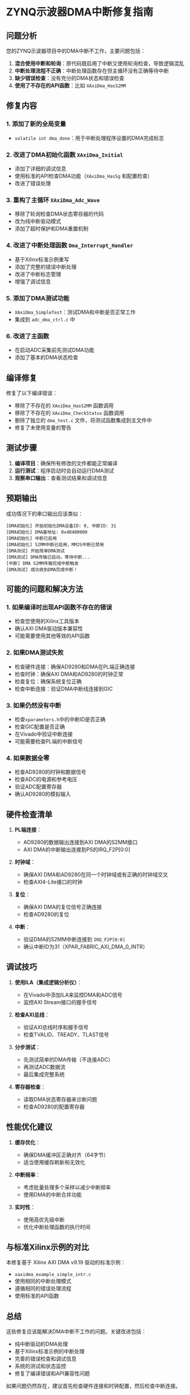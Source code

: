 # ZYNQ示波器DMA中断修复指南

## 问题分析

您的ZYNQ示波器项目中的DMA中断不工作，主要问题包括：

1. **混合使用中断和轮询**：原代码既启用了中断又使用轮询检查，导致逻辑混乱
2. **中断处理流程不正确**：中断处理函数存在但主循环没有正确等待中断
3. **缺少错误检查**：没有充分的DMA状态和错误检查
4. **使用了不存在的API函数**：比如 `XAxiDma_HasS2MM`

## 修复内容

### 1. 添加了新的全局变量
- `volatile int dma_done`：用于中断处理程序设置的DMA完成标志

### 2. 改进了DMA初始化函数 `XAxiDma_Initial`
- 添加了详细的调试信息
- 使用标准的API检查DMA功能（`XAxiDma_HasSg` 和配置检查）
- 改进了错误处理

### 3. 重构了主循环 `XAxiDma_Adc_Wave`
- 移除了轮询检查DMA状态寄存器的代码
- 改为纯中断驱动模式
- 添加了超时保护和DMA重置机制

### 4. 改进了中断处理函数 `Dma_Interrupt_Handler`
- 基于Xilinx标准示例重写
- 添加了完整的错误中断处理
- 改进了中断标志管理
- 增强了调试信息

### 5. 添加了DMA测试功能
- `XAxiDma_SimpleTest`：测试DMA和中断是否正常工作
- 集成到 `adc_dma_ctrl.c` 中

### 6. 改进了主函数
- 在启动ADC采集前先测试DMA功能
- 添加了基本的DMA状态检查

## 编译修复

修复了以下编译错误：
- 移除了不存在的 `XAxiDma_HasS2MM` 函数调用
- 移除了不存在的 `XAxiDma_CheckStatus` 函数调用
- 删除了独立的 `dma_test.c` 文件，将测试函数集成到主文件中
- 修复了未使用变量的警告

## 测试步骤

1. **编译项目**：确保所有修改的文件都能正常编译
2. **运行测试**：程序启动时会自动运行DMA测试
3. **观察串口输出**：查看测试结果和调试信息

## 预期输出

成功情况下的串口输出应该类似：
```
[DMA初始化] 开始初始化DMA设备ID: 0, 中断ID: 31
[DMA初始化] DMA基地址: 0x40400000
[DMA初始化] 中断已启用
[DMA初始化] S2MM中断已启用，MM2S中断已禁用
[DMA测试] 开始简单DMA测试
[DMA测试] DMA传输已启动，等待中断...
[中断] DMA S2MM传输完成中断触发
[DMA测试] 成功收到DMA完成中断！
```

## 可能的问题和解决方法

### 1. 如果编译时出现API函数不存在的错误
- 检查您使用的Xilinx工具版本
- 确认AXI DMA驱动版本兼容性
- 可能需要使用其他等效的API函数

### 2. 如果DMA测试失败
- 检查硬件连接：确保AD9280和DMA在PL端正确连接
- 检查时钟：确保AXI DMA和AD9280的时钟正常
- 检查复位：确保系统复位正确
- 检查中断连接：验证DMA中断线连接到GIC

### 3. 如果仍然没有中断
- 检查`xparameters.h`中的中断ID是否正确
- 检查GIC配置是否正确
- 在Vivado中验证中断连接
- 可能需要检查PL端的中断信号

### 4. 如果数据全零
- 检查AD9280的时钟和数据信号
- 检查ADC的电源和参考电压
- 验证ADC配置寄存器
- 确认AD9280的模拟输入

## 硬件检查清单

1. **PL端连接**：
   - AD9280的数据输出连接到AXI DMA的S2MM接口
   - AXI DMA的中断输出连接到PS的IRQ_F2P[0:0]

2. **时钟域**：
   - 确保AXI DMA和AD9280在同一个时钟域或有正确的时钟域交叉
   - 检查AXI4-Lite接口的时钟

3. **复位**：
   - 确保AXI DMA的复位信号正确连接
   - 检查AD9280的复位

4. **中断**：
   - 验证DMA的S2MM中断连接到 `IRQ_F2P[0:0]`
   - 确认中断ID为31（XPAR_FABRIC_AXI_DMA_0_INTR）

## 调试技巧

1. **使用ILA（集成逻辑分析仪）**：
   - 在Vivado中添加ILA来监控DMA和ADC信号
   - 监控AXI Stream接口的握手信号

2. **检查AXI总线**：
   - 验证AXI总线时序和握手信号
   - 检查TVALID、TREADY、TLAST信号

3. **分步测试**：
   - 先测试简单的DMA传输（不连接ADC）
   - 再测试ADC数据流
   - 最后集成完整系统

4. **寄存器检查**：
   - 读取DMA状态寄存器来诊断问题
   - 检查AD9280的配置寄存器

## 性能优化建议

1. **缓存优化**：
   - 确保DMA缓冲区正确对齐（64字节）
   - 适当使用缓存刷新和无效化

2. **中断频率**：
   - 考虑批量处理多个采样以减少中断频率
   - 使用DMA的中断合并功能

3. **实时性**：
   - 使用高优先级中断
   - 优化中断处理函数的执行时间

## 与标准Xilinx示例的对比

本修复基于 Xilinx AXI DMA v9.19 驱动的标准示例：
- `xaxidma_example_simple_intr.c`
- 使用相同的中断处理模式
- 遵循相同的错误处理流程
- 使用标准的API函数

## 总结

这些修复应该能解决DMA中断不工作的问题。关键改进包括：
- 纯中断驱动的DMA处理
- 基于Xilinx标准示例的中断处理
- 完善的错误检查和调试信息
- 系统的测试和状态监控
- 修复了编译错误和API兼容性问题

如果问题仍然存在，建议首先检查硬件连接和时钟配置，然后检查中断连接。
